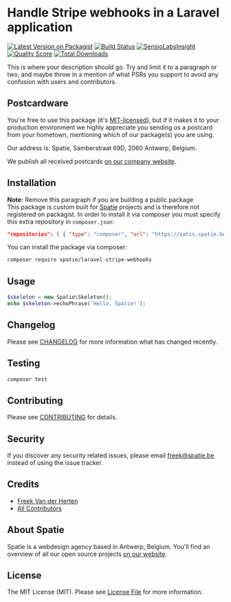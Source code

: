 # Handle Stripe webhooks in a Laravel application

[![Latest Version on Packagist](https://img.shields.io/packagist/v/spatie/laravel-stripe-webhooks.svg?style=flat-square)](https://packagist.org/packages/spatie/laravel-stripe-webhooks)
[![Build Status](https://img.shields.io/travis/spatie/laravel-stripe-webhooks/master.svg?style=flat-square)](https://travis-ci.org/spatie/laravel-stripe-webhooks)
[![SensioLabsInsight](https://img.shields.io/sensiolabs/i/xxxxxxxxx.svg?style=flat-square)](https://insight.sensiolabs.com/projects/xxxxxxxxx)
[![Quality Score](https://img.shields.io/scrutinizer/g/spatie/laravel-stripe-webhooks.svg?style=flat-square)](https://scrutinizer-ci.com/g/spatie/laravel-stripe-webhooks)
[![Total Downloads](https://img.shields.io/packagist/dt/spatie/laravel-stripe-webhooks.svg?style=flat-square)](https://packagist.org/packages/spatie/laravel-stripe-webhooks)

This is where your description should go. Try and limit it to a paragraph or two, and maybe throw in a mention of what PSRs you support to avoid any confusion with users and contributors.

## Postcardware

You're free to use this package (it's [MIT-licensed](LICENSE.md)), but if it makes it to your production environment we highly appreciate you sending us a postcard from your hometown, mentioning which of our package(s) you are using.

Our address is: Spatie, Samberstraat 69D, 2060 Antwerp, Belgium.

We publish all received postcards [on our company website](https://spatie.be/en/opensource/postcards).

## Installation

**Note:** Remove this paragraph if you are building a public package  
This package is custom built for [Spatie](https://spatie.be) projects and is therefore not registered on packagist. In order to install it via composer you must specify this extra repository in `composer.json`:

```json
"repositories": [ { "type": "composer", "url": "https://satis.spatie.be/" } ]
```

You can install the package via composer:

```bash
composer require spatie/laravel-stripe-webhooks
```

## Usage

``` php
$skeleton = new Spatie\Skeleton();
echo $skeleton->echoPhrase('Hello, Spatie!');
```

## Changelog

Please see [CHANGELOG](CHANGELOG.md) for more information what has changed recently.

## Testing

``` bash
composer test
```

## Contributing

Please see [CONTRIBUTING](CONTRIBUTING.md) for details.

## Security

If you discover any security related issues, please email freek@spatie.be instead of using the issue tracker.

## Credits

- [Freek Van der Herten](https://github.com/freekmurze)
- [All Contributors](../../contributors)

## About Spatie

Spatie is a webdesign agency based in Antwerp, Belgium. You'll find an overview of all our open source projects [on our website](https://spatie.be/opensource).

## License

The MIT License (MIT). Please see [License File](LICENSE.md) for more information.
